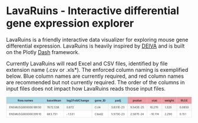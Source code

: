 # LavaRuins - Interactive differential gene expression explorer

LavaRuins is a friendly interactive data visualizer for exploring mouse gene differential expression. LavaRuins is heavily inspired by [DEIVA](https://github.com/Hypercubed/DEIVA) and is built on the Plotly [Dash](https://plot.ly/products/dash/) framework.

Currently LavaRuins will read Excel and CSV files, identified by file extension name (.csv or .xls*). The enforced column naming is exemplified below. Blue column names are currently required, and red column names are recommended but not currently required. The order of the columns in input files does not impact how LavaRuins reads those input files.

<img src="images/README_table.svg" width="800">

<!--Generate example DESEq file structure table-->
<!-- 
<table class="tg">
  <tr>
    <th class="tg-0pky", bgcolor="lightblue">Row.names</th>
    <th class="tg-0pky", bgcolor="lightblue">baseMean</th>
    <th class="tg-0pky", bgcolor="lightblue">log2FoldChange</th>
    <th class="tg-0pky", bgcolor="lightblue">gene_ID</th>
    <th class="tg-0pky", bgcolor="lightblue">padj</th>
    <th class="tg-0pky", bgcolor="#eb9ba3">pvalue</th>
    <th class="tg-0pky", bgcolor="#eb9ba3">stat</th>
    <th class="tg-0pky", bgcolor="#eb9ba3">weight</th>
    <th class="tg-0pky", bgcolor="#eb9ba3">lfcSE</th>
  </tr>
  <tr>
    <td class="tg-0pky">ENSMUSG00000018930</td>
    <td class="tg-0pky">7672.538</td>
    <td class="tg-0pky">0.872</td>
    <td class="tg-0pky">Ccl4</td>
    <td class="tg-0pky">3.831E-23</td>
    <td class="tg-0pky">9.543E-25</td>
    <td class="tg-0pky">10.270</td>
    <td class="tg-0pky">1.320</td>
    <td class="tg-0pky">0.0850</td>
  </tr>
  <tr>
    <td class="tg-0pky">ENSMUSG00000039910</td>
    <td class="tg-0pky">683.731</td>
    <td class="tg-0pky">-1.531</td>
    <td class="tg-0pky">Cited2</td>
    <td class="tg-0pky">5.973E-23</td>
    <td class="tg-0pky">2.587E-24</td>
    <td class="tg-0pky">-10.174</td>
    <td class="tg-0pky">2.290</td>
    <td class="tg-0pky">0.151</td>
  </tr>
</table> -->
